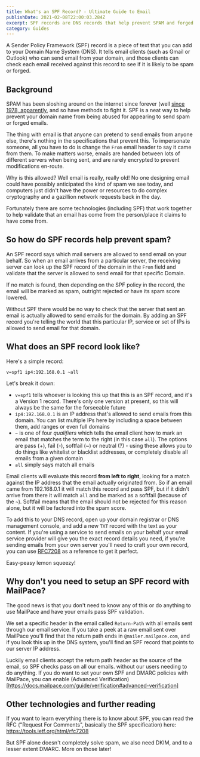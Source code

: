 ```yaml
---
title: What's an SPF Record? - Ultimate Guide to Email
publishDate: 2021-02-08T22:00:03.284Z
excerpt: SPF records are DNS records that help prevent SPAM and forged emails
category: Guides
---
```


A Sender Policy Framework (SPF) record is a piece of text that you can add to your Domain Name System (DNS). It tells email clients (such as Gmail or Outlook) who can send email from your domain, and those clients can check each email received against this record to see if it is likely to be spam or forged.

## Background

SPAM has been sloshing around on the internet since forever (well [since 1978, apparently](https://www.themarysue.com/first-spam-email/), and so have methods to fight it. SPF is a neat way to help prevent your domain name from being abused for appearing to send spam or forged emails.

The thing with email is that anyone can pretend to send emails from anyone else, there's nothing in the specifications that prevent this. To impersonate someone, all you have to do is change the `From` email header to say it came from them. To make matters worse, emails are handed between lots of different servers when being sent, and are rarely encrypted to prevent modifications en-route.

Why is this allowed? Well email is really, really old! No one designing email could have possibly anticipated the kind of spam we see today, and computers just didn't have the power or resources to do complex cryptography and a gazillion network requests back in the day.

Fortunately there are some technologies (including SPF) that work together to help validate that an email has come from the person/place it claims to have come from.

## So how do SPF records help prevent spam?

An SPF record says which mail servers are allowed to send email on your behalf. So when an email arrives from a particular server, the receiving server can look up the SPF record of the domain in the `From` field and validate that the server is allowed to send email for that specific Domain.

If no match is found, then depending on the SPF policy in the record, the email will be marked as spam, outright rejected or have its spam score lowered. 

Without SPF there would be no way to check that the server that sent an email is actually allowed to send emails for the domain. By adding an SPF record you're telling the world that this particular IP, service or set of IPs is allowed to send email for that domain.

## What does an SPF record look like?

Here's a simple record:

```
v=spf1 ip4:192.168.0.1 ~all
```
Let's break it down:

- `v=spf1` tells whoever is looking this up that this is an SPF record, and it's a Version 1 record. There's only one version at present, so this will always be the same for the forseeable future
- `ip4:192.168.0.1` is an IP address that's allowed to send emails from this domain. You can list multiple IPs here by including a space between them, add ranges or even full domains
- `~` is one of four *qualifiers* which tells the email client how to mark an email that matches the term to the right (in this case `all`). The options are pass (+), fail (-), softfail (~) or neutral (?) - using these allows you to do things like whitelist or blacklist addresses, or completely disable all emails from a given domain
- `all` simply says match all emails

Email clients will evaluate this record **from left to right**, looking for a match against the IP address that the email actually originated from. So if an email came from 192.168.0.1 it will match this record and pass SPF, but if it didn't arrive from there it will match `all` and be marked as a softfail (because of the `~`). Softfail means that the email should not be rejected for this reason alone, but it will be factored into the spam score.

To add this to your DNS record, open up your domain registrar or DNS management console, and add a new `TXT` record with the text as your content. If you're using a service to send emails on your behalf your email service provider will give you the exact record details you need, if you're sending emails from your own server you'll need to craft your own record, you can use [RFC7208](https://tools.ietf.org/html/rfc7208) as a reference to get it perfect.

Easy-peasy lemon squeezy!

## Why don't you need to setup an SPF record with MailPace?

The good news is that you don't need to know any of this or do anything to use MailPace and have your emails pass SPF validation.

We set a specific header in the email called `Return-Path` with all emails sent through our email service. If you take a peek at a raw email sent over MailPace you'll find that the return path ends in `@mailer.mailpace.com`, and if you look this up in the DNS system, you'll find an SPF record that points to our server IP address.

Luckily email clients accept the return path header as the source of the email, so SPF checks pass on all our emails. without our users needing to do anything. If you do want to set your own SPF and DMARC policies with MailPace, you can enable (Advanced Verification)[https://docs.mailpace.com/guide/verification#advanced-verification]

## Other technologies and further reading

If you want to learn everything there is to know about SPF, you can read the RFC ("Request For Comments", basically the SPF specification) here: https://tools.ietf.org/html/rfc7208

But SPF alone doesn't completely solve spam, we also need DKIM, and to a lesser extent DMARC. More on those later!
